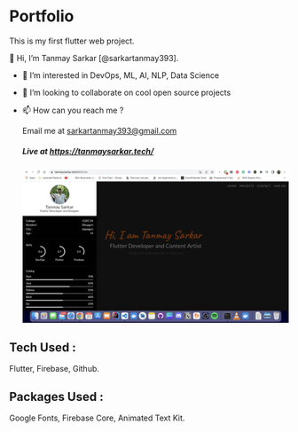 # Portfolio
This is my first flutter web project.

👋 Hi, I’m Tanmay Sarkar [@sarkartanmay393].
- 👀 I’m interested in DevOps, ML, AI, NLP, Data Science
- 💞️ I’m looking to collaborate on cool open source projects
- 📫 How can you reach me ?
     
     Email me at sarkartanmay393@gmail.com

  ##### Live at https://tanmaysarkar.tech/
  
  ![Website Screenshot](Portfolio-SS.png)

## Tech Used : 
  Flutter,
  Firebase,
  Github.
## Packages Used : 
  Google Fonts, Firebase Core, Animated Text Kit.


